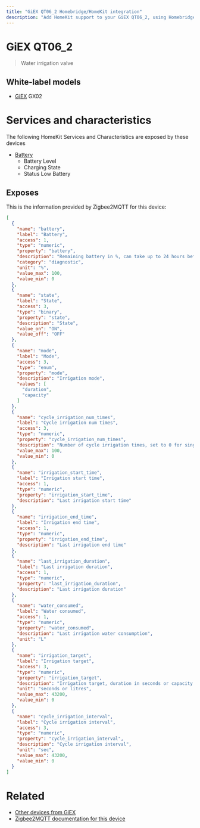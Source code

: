```yaml
---
title: "GiEX QT06_2 Homebridge/HomeKit integration"
description: "Add HomeKit support to your GiEX QT06_2, using Homebridge, Zigbee2MQTT and homebridge-z2m."
---
```

<!---
This file has been GENERATED using src/docgen/docgen.ts
DO NOT EDIT THIS FILE MANUALLY!
-->
# GiEX QT06_2
> Water irrigation valve


## White-label models
* [GiEX](../index.md#giex) GX02

# Services and characteristics
The following HomeKit Services and Characteristics are exposed by
these devices

* [Battery](../../battery.md)
  * Battery Level
  * Charging State
  * Status Low Battery



## Exposes

This is the information provided by Zigbee2MQTT for this device:

```json
[
  {
    "name": "battery",
    "label": "Battery",
    "access": 1,
    "type": "numeric",
    "property": "battery",
    "description": "Remaining battery in %, can take up to 24 hours before reported",
    "category": "diagnostic",
    "unit": "%",
    "value_max": 100,
    "value_min": 0
  },
  {
    "name": "state",
    "label": "State",
    "access": 3,
    "type": "binary",
    "property": "state",
    "description": "State",
    "value_on": "ON",
    "value_off": "OFF"
  },
  {
    "name": "mode",
    "label": "Mode",
    "access": 3,
    "type": "enum",
    "property": "mode",
    "description": "Irrigation mode",
    "values": [
      "duration",
      "capacity"
    ]
  },
  {
    "name": "cycle_irrigation_num_times",
    "label": "Cycle irrigation num times",
    "access": 3,
    "type": "numeric",
    "property": "cycle_irrigation_num_times",
    "description": "Number of cycle irrigation times, set to 0 for single cycle",
    "value_max": 100,
    "value_min": 0
  },
  {
    "name": "irrigation_start_time",
    "label": "Irrigation start time",
    "access": 1,
    "type": "numeric",
    "property": "irrigation_start_time",
    "description": "Last irrigation start time"
  },
  {
    "name": "irrigation_end_time",
    "label": "Irrigation end time",
    "access": 1,
    "type": "numeric",
    "property": "irrigation_end_time",
    "description": "Last irrigation end time"
  },
  {
    "name": "last_irrigation_duration",
    "label": "Last irrigation duration",
    "access": 1,
    "type": "numeric",
    "property": "last_irrigation_duration",
    "description": "Last irrigation duration"
  },
  {
    "name": "water_consumed",
    "label": "Water consumed",
    "access": 1,
    "type": "numeric",
    "property": "water_consumed",
    "description": "Last irrigation water consumption",
    "unit": "L"
  },
  {
    "name": "irrigation_target",
    "label": "Irrigation target",
    "access": 3,
    "type": "numeric",
    "property": "irrigation_target",
    "description": "Irrigation target, duration in seconds or capacity in litres (depending on mode), set to 0 to leave the valve on indefinitely, for safety reasons the target will be forced to a minimum of 10 seconds in duration mode",
    "unit": "seconds or litres",
    "value_max": 43200,
    "value_min": 0
  },
  {
    "name": "cycle_irrigation_interval",
    "label": "Cycle irrigation interval",
    "access": 3,
    "type": "numeric",
    "property": "cycle_irrigation_interval",
    "description": "Cycle irrigation interval",
    "unit": "sec",
    "value_max": 43200,
    "value_min": 0
  }
]
```

# Related
* [Other devices from GiEX](../index.md#giex)
* [Zigbee2MQTT documentation for this device](https://www.zigbee2mqtt.io/devices/QT06_2.html)